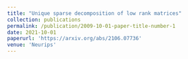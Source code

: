 ```yaml
---
title: "Unique sparse decomposition of low rank matrices"
collection: publications
permalink: /publication/2009-10-01-paper-title-number-1
date: 2021-10-01
paperurl: 'https://arxiv.org/abs/2106.07736'
venue: 'Neurips'
---
```



